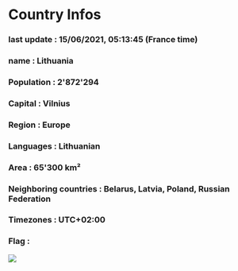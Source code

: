 # Country  Infos
### last update : 15/06/2021, 05:13:45 (France time)

### name : Lithuania
### Population : 2'872'294
### Capital : Vilnius
### Region : Europe
### Languages : Lithuanian
### Area : 65'300 km²
### Neighboring countries : Belarus, Latvia, Poland, Russian Federation
### Timezones : UTC+02:00

### Flag :
![](https://restcountries.eu/data/ltu.svg)